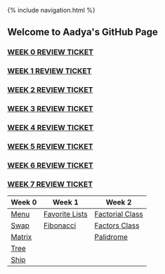 {% include navigation.html %}
## Welcome to Aadya's GitHub Page
### [WEEK 0 REVIEW TICKET](https://github.com/AadyaDaita/indiv_repo/issues/1)
### [WEEK 1 REVIEW TICKET](https://github.com/AadyaDaita/indiv_repo/issues/4)
### [WEEK 2 REVIEW TICKET](https://github.com/AadyaDaita/indiv_repo/issues/5)
### [WEEK 3 REVIEW TICKET](https://github.com/AadyaDaita/indiv_repo/issues/7)
### [WEEK 4 REVIEW TICKET](https://github.com/AadyaDaita/indiv_repo/issues/8)
### [WEEK 5 REVIEW TICKET](https://github.com/AadyaDaita/indiv_repo/issues/10)
### [WEEK 6 REVIEW TICKET](https://github.com/AadyaDaita/indiv_repo/issues/11)
### [WEEK 7 REVIEW TICKET](https://github.com/AadyaDaita/indiv_repo/issues/12)


| Week 0 | Week 1   | Week 2 |
| ------ | ---------|-------|
| [Menu](https://replit.com/@AadyanjaliDaita/indivrepo#python_menu_challenges/menu.py)   | [Favorite Lists](https://replit.com/@AadyanjaliDaita/indivrepo#python_menu_challenges/week_1/lists_and_loops.py)| [Factorial Class](https://replit.com/@AadyanjaliDaita/indivrepo#python_menu_challenges/week_2/factorial.py)|
| [Swap](https://replit.com/@AadyanjaliDaita/indivrepo#python_menu_challenges/week_0/swap.py)   | [Fibonacci](https://replit.com/@AadyanjaliDaita/indivrepo#python_menu_challenges/week_1/fibonacci.py)| [Factors Class](https://replit.com/@AadyanjaliDaita/indivrepo#python_menu_challenges/week_2/factors_num.py)|
|[Matrix](https://replit.com/@AadyanjaliDaita/indivrepo#python_menu_challenges/week_0/keypad.py)  |          |  [Palidrome](https://replit.com/@AadyanjaliDaita/indivrepo#python_menu_challenges/week_2/palidrome.py)|
|[Tree](https://replit.com/@AadyanjaliDaita/indivrepo#python_menu_challenges/week_0/christmastree.py)    |          |            |
|[Ship](https://replit.com/@AadyanjaliDaita/indivrepo#python_menu_challenges/week_0/ship.py)    |          |          |















